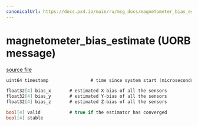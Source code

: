```yaml
---
canonicalUrl: https://docs.px4.io/main/ru/msg_docs/magnetometer_bias_estimate
---
```


# magnetometer_bias_estimate (UORB message)



[source file](https://github.com/PX4/PX4-Autopilot/blob/release/1.13/msg/magnetometer_bias_estimate.msg)

```c
uint64 timestamp                # time since system start (microseconds)

float32[4] bias_x       # estimated X-bias of all the sensors
float32[4] bias_y       # estimated Y-bias of all the sensors
float32[4] bias_z       # estimated Z-bias of all the sensors

bool[4] valid           # true if the estimator has converged
bool[4] stable

```
